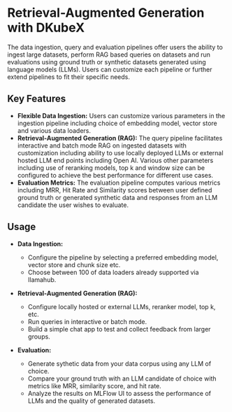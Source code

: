 # Retrieval-Augmented Generation with DKubeX
The data ingestion, query and evaluation pipelines offer users the ability to ingest large datasets, perform RAG based queries on datasets and run evaluations using ground truth or synthetic datasets generated using language models (LLMs). Users can customize each pipeline or further extend pipelines to fit their specific needs.

## Key Features
- **Flexible Data Ingestion:** Users can customize various parameters in the ingestion pipeline including choice of embedding model, vector store and various data loaders.
- **Retrieval-Augmented Generation (RAG):** The query pipeline facilitates interactive and batch mode RAG on ingested datasets with customization including ability to use locally deployed LLMs or external hosted LLM end points including Open AI. Various other parameters including use of reranking models, top k and window size can be configured to achieve the best performance for different use cases. 
- **Evaluation Metrics:** The evaluation pipeline computes various metrics including MRR, Hit Rate and Similarity scores between user defined ground truth or generated synthetic data and responses from an LLM candidate the user wishes to evaluate.

## Usage
- **Data Ingestion:**
    - Configure the pipeline by selecting a preferred embedding model, vector store and chunk size etc.
    - Choose between 100 of data loaders already supported via llamahub.
      
- **Retrieval-Augmented Generation (RAG):**
    - Configure locally hosted or external LLMs, reranker model, top k, etc.
    - Run queries in interactive or batch mode.
    - Build a simple chat app to test and collect feedback from larger groups. 


- **Evaluation:**
    - Generate sythetic data from your data corpus using any LLM of choice. 
    - Compare your ground truth with an LLM candidate of choice with metrics like MRR, similarity score, and hit rate.
    - Analyze the results on MLFlow UI to assess the performance of LLMs and the quality of generated datasets.